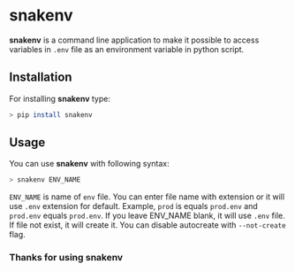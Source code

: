 # snakenv
**snakenv** is a command line application to make it possible to access variables in `.env` file as an environment variable in python script.

## Installation
For installing **snakenv** type:
```bash
> pip install snakenv
```

## Usage
You can use **snakenv** with following syntax:
```bash
> snakenv ENV_NAME
```
`ENV_NAME` is name of `env` file. You can enter file name with extension or it will use `.env` extension for default. Example, `prod` is equals `prod.env` and `prod.env` equals `prod.env`. 
If you leave ENV_NAME blank, it will use `.env` file.
If file not exist, it will create it. You can disable autocreate with `--not-create` flag.

### Thanks for using snakenv